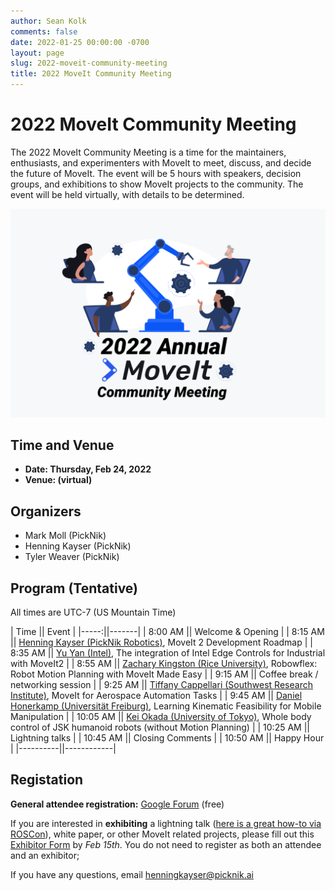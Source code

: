 ```yaml
---
author: Sean Kolk
comments: false
date: 2022-01-25 00:00:00 -0700
layout: page
slug: 2022-moveit-community-meeting
title: 2022 MoveIt Community Meeting
---
```

<div class='row'>
  <div class='col-sm-12 col-lg-6'>
    <h1>2022 MoveIt Community Meeting</h1>
    <p class="paragraph-big">
    The 2022 MoveIt Community Meeting is a time for the maintainers, enthusiasts, and experimenters with MoveIt to meet, discuss, and decide the future of MoveIt. The event will be 5 hours with speakers, decision groups, and exhibitions to show MoveIt projects to the community. The event will be held virtually, with details to be determined.
    </p>
  </div>
  <div class='col-sm-12 col-lg-6'>
    <img style="max-width:100%" alt="Support" src="/assets/images/moveit_community_meeting_2022.png">
  </div>
</div>



## Time and Venue

* **Date: Thursday, Feb 24, 2022**
* **Venue: (virtual)**

## Organizers

* Mark Moll (PickNik)
* Henning Kayser (PickNik)
* Tyler Weaver (PickNik)


## Program (Tentative)

All times are UTC-7 (US Mountain Time)

| Time || Event |
|-----:||-------|
| 8:00 AM || Welcome & Opening |
| 8:15 AM || [Henning Kayser (PickNik Robotics)](http://picknik.ai/), MoveIt 2 Development Roadmap |
| 8:35 AM || [Yu Yan (Intel)](https://roboticsyy.github.io), The integration of Intel Edge Controls for Industrial with MoveIt2 |
| 8:55 AM || [Zachary Kingston (Rice University)](http://zkingston.com), Robowflex: Robot Motion Planning with MoveIt Made Easy |
| 9:15 AM || Coffee break / networking session |
| 9:25 AM || [Tiffany Cappellari (Southwest Research Institute)](https://www.linkedin.com/in/tiffany-cappellari-199174149/), MoveIt  for Aerospace Automation Tasks |
| 9:45 AM || [Daniel Honerkamp (Universität Freiburg)](https://rl.uni-freiburg.de/people/honerkamp), Learning Kinematic Feasibility for Mobile Manipulation |
| 10:05 AM || [Kei Okada (University of Tokyo)](http://www.jsk.t.u-tokyo.ac.jp/~k-okada/index-e.html), Whole body control of JSK humanoid robots (without Motion Planning) |
| 10:25 AM || Lightning talks |
| 10:45 AM || Closing Comments |
| 10:50 AM || Happy Hour |
|----------||------------|



## Registation
**General attendee registration:** [Google Forum](https://docs.google.com/forms/d/e/1FAIpQLScaMfoY1iUKVnHDlqIuuEK91z53WfD669NFQqPKJ3AqMXNYXg/viewform?usp=sf_link) (free)

If you are interested in **exhibiting** a lightning talk ([here is a great how-to via ROSCon](https://discourse.ros.org/t/ros-world-2021-call-for-lightning-talk-videos/22298)), white paper, or other MoveIt related projects, please fill out this [Exhibitor Form](https://docs.google.com/forms/d/e/1FAIpQLSdip4ByjDuaqaEPYlouO7ssDJ6XwuPbeJB4jnnPlC6SbY252A/viewform?usp=sf_link) by *Feb 15th*. You do not need to register as both an attendee and an exhibitor;

If you have any questions, email [henningkayser@picknik.ai](mailto:henningkayser@picknik.ai)
